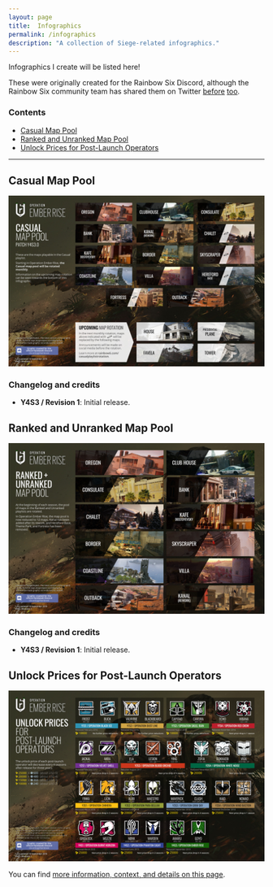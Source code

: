 ```yaml
---
layout: page
title:  Infographics
permalink: /infographics
description: "A collection of Siege-related infographics."
---
```


Infographics I create will be listed here! 

These were originally created for the Rainbow Six Discord, although the Rainbow Six community team has shared them on Twitter [before](https://twitter.com/Rainbow6Game/status/1172260600996605952) [too](https://twitter.com/Rainbow6Game/status/1103385513900285953). 

### Contents

* [Casual Map Pool](#casual-map-pool)
* [Ranked and Unranked Map Pool](#ranked-and-unranked-map-pool)
* [Unlock Prices for Post-Launch Operators](#unlock-prices-for-post-launch-operators)

-----

## Casual Map Pool

[![Casual Map Pool](/assets/images/infographics/MapRotation-Casual-Y4S3.0.jpg)](/assets/images/infographics/MapRotation-Casual-Y4S3.0.jpg)

### Changelog and credits

* **Y4S3 / Revision 1**: Initial release.

## Ranked and Unranked Map Pool

[![Ranked and Unranked Map Pool](/assets/images/infographics/MapRotation-Ranked-Y4S3.jpg)](/assets/images/infographics/MapRotation-Ranked-Y4S3.jpg)

### Changelog and credits

* **Y4S3 / Revision 1**: Initial release.

## Unlock Prices for Post-Launch Operators

[![Unlock Prices for Post-Launch Operators](/assets/images/operator-prices/OperatorPricesY4S3.jpg)](/assets/images/operator-prices/OperatorPricesY4S3.jpg)

You can find [more information, context, and details on this page](/operatorprices).

